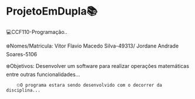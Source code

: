 # ProjetoEmDupla📚

💻CCF110-Programação..

❄️Nomes/Matricula: Vitor Flavio Macedo Silva-49313/ Jordane Andrade Soares-5106

❄️Objetivos: Desenvolver um software para realizar operações matemáticas entre outras funcionalidades...



        ⏲O programa estara sendo desenvolvido com o decorrer da disciplina...


